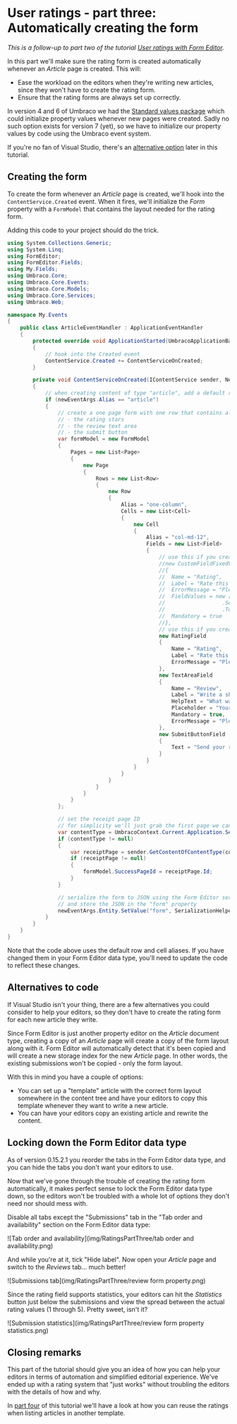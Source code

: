 # User ratings - part three: Automatically creating the form
*This is a follow-up to part two of the tutorial [User ratings with Form Editor](RatingsPartTwo.md).*

In this part we'll make sure the rating form is created automatically whenever an *Article* page is created. This will:

- Ease the workload on the editors when they're writing new articles, since they won't have to create the rating form.
- Ensure that the rating forms are always set up correctly.

In version 4 and 6 of Umbraco we had the [Standard values package](https://our.umbraco.org/projects/developer-tools/standard-values-in-umbraco/) which could initialize property values whenever new pages were created. Sadly no such option exists for version 7 (yet), so we have to initialize our property values by code using the Umbraco event system.

If you're no fan of Visual Studio, there's an [alternative option](#alternatives-to-code) later in this tutorial.

## Creating the form
To create the form whenever an *Article* page is created, we'll hook into the `ContentService.Created` event. When it fires, we'll initialize the *Form* property with a `FormModel` that contains the layout needed for the rating form.

Adding this code to your project should do the trick.

```cs
using System.Collections.Generic;
using System.Linq;
using FormEditor;
using FormEditor.Fields;
using My.Fields;
using Umbraco.Core;
using Umbraco.Core.Events;
using Umbraco.Core.Models;
using Umbraco.Core.Services;
using Umbraco.Web;

namespace My.Events
{
	public class ArticleEventHandler : ApplicationEventHandler
	{
		protected override void ApplicationStarted(UmbracoApplicationBase umbracoApplication, ApplicationContext applicationContext)
		{
			// hook into the Created event
			ContentService.Created += ContentServiceOnCreated;
		}

		private void ContentServiceOnCreated(IContentService sender, NewEventArgs<IContent> newEventArgs)
		{
			// when creating content of type "article", add a default rating form 
			if (newEventArgs.Alias == "article")
			{
				// create a one page form with one row that contains all the fields for the rating form:
				// - the rating stars
				// - the review text area
				// - the submit button
				var formModel = new FormModel
				{
					Pages = new List<Page>
					{
						new Page
						{
							Rows = new List<Row>
							{
								new Row
								{
									Alias = "one-column",
									Cells = new List<Cell>
									{
										new Cell
										{
											Alias = "col-md-12",
											Fields = new List<Field>
											{
												// use this if you created a simple custom field for the rating stars
												//new CustomFieldFixedValues("my.rating.simple", "Rating")
												//{
												//	Name = "Rating",
												//	Label = "Rate this article",
												//	ErrorMessage = "Please rate",
												//	FieldValues = new [] {"5", "4", "3", "2", "1"}
												//					.Select(value => new FieldValue { Value = value.ToString(), Selected = false })
												//					.ToArray(),
												//	Mandatory = true
												//},
												// use this if you created an advanced custom field for the rating stars
												new RatingField
												{
													Name = "Rating",
													Label = "Rate this article",
													ErrorMessage = "Please rate"
												},
												new TextAreaField
												{
													Name = "Review",
													Label = "Write a short review",
													HelpText = "What was good/bad about it?",
													Placeholder = "Your review here",
													Mandatory = true,
													ErrorMessage = "Please enter your review"
												},
												new SubmitButtonField
												{
													Text = "Send your review"
												}
											}
										}
									}
								}
							}
						}
					}
				};

				// set the receipt page ID 
				// for simplicity we'll just grab the first page we can find of type "receipt" (you should probably do something a bit smarter)
				var contentType = UmbracoContext.Current.Application.Services.ContentTypeService.GetContentType("receipt");
				if (contentType != null)
				{
					var receiptPage = sender.GetContentOfContentType(contentType.Id)?.FirstOrDefault();
					if (receiptPage != null)
					{
						formModel.SuccessPageId = receiptPage.Id;
					}
				}

				// serialize the form to JSON using the Form Editor serialization helper
				// and store the JSON in the "form" property
				newEventArgs.Entity.SetValue("form", SerializationHelper.SerializeFormModel(formModel));
			}
		}
	}
}
```

Note that the code above uses the default row and cell aliases. If you have changed them in your Form Editor data type, you'll need to update the code to reflect these changes.

## Alternatives to code
If Visual Studio isn't your thing, there are a few alternatives you could consider to help your editors, so they don't have to create the rating form for each new article they write. 

Since Form Editor is just another property editor on the *Article* document type, creating a copy of an *Article* page will create a copy of the form layout along with it. Form Editor will automatically detect that it's been copied and will create a new storage index for the new *Article* page. In other words, the existing submissions won't be copied - only the form layout.

With this in mind you have a couple of options:
- You can set up a "template" article with the correct form layout somewhere in the content tree and have your editors to copy this template whenever they want to write a new article.
- You can have your editors copy an existing article and rewrite the content.

## Locking down the Form Editor data type
As of version 0.15.2.1 you reorder the tabs in the Form Editor data type, and you can hide the tabs you don't want your editors to use. 

Now that we've gone through the trouble of creating the rating form automatically, it makes perfect sense to lock the Form Editor data type down, so the editors won't be troubled with a whole lot of options they don't need nor should mess with.

Disable all tabs except the "Submissions" tab in the "Tab order and availability" section on the Form Editor data type:

![Tab order and availability](img/RatingsPartThree/tab order and availability.png)

And while you're at it, tick "Hide label". Now open your *Article* page and switch to the *Reviews* tab... much better! 

![Submissions tab](img/RatingsPartThree/review form property.png)

Since the rating field supports statistics, your editors can hit the *Statistics* button just below the submissions and view the spread between the actual rating values (1 through 5). Pretty sweet, isn't it?

![Submission statistics](img/RatingsPartThree/review form property statistics.png)

## Closing remarks
This part of the tutorial should give you an idea of how you can help your editors in terms of automation and simplified editorial experience. We've ended up with a rating system that "just works" without troubling the editors with the details of how and why. 

In [part four](RatingsPartFour.md) of this tutorial we'll have a look at how you can reuse the ratings when listing articles in another template.
